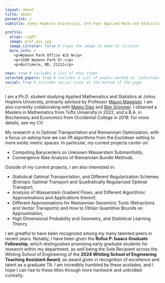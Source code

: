```yaml
---
layout: about
title: about
permalink: /
subtitle: Johns Hopkins University, 3rd Year Applied Math and Statistics Ph.D. Candidate

profile:
  align: right
  image: prof_pic.jpg
  image_circular: false # crops the image to make it circular
  more_info: >
    <p>Wymann Park Office 425 N</p>
    <p>3100 Wymann Park Dr.</p>
    <p>Baltimore, MD, 21211</p>

news: true # includes a list of news items
selected_papers: true # includes a list of papers marked as "selected={true}"
social: true # includes social icons at the bottom of the page
---
```


I am a Ph.D. student studying Applied Mathematics and Statistics at Johns Hopkins University, primarily advised by Professor [Mauro Maggioni](https://mauromaggioni.duckdns.org/). I am also currently collaborating with [Mateo Díaz](https://mateodd25.github.io/) and [Ben Grimmer](https://www.ams.jhu.edu/~grimmer/index.html). I obtained a Masters in Mathematics from Tufts University in 2022, and a B.A. in Biochemisty and Economics from Occidental College in 2019. For more details, see my CV.

My research is in Optimal Transportation and Riemannian Optimization, with a focus on asking how we can lift algorithms from the Euclidean setting to more exotic metric spaces. In particular, my current projects center on:

- Computing Barycenters on Unknown Wasserstein Submanifolds;
- Convergence Rate Analysis of Riemannian Bundle Methods.

Outside of my current projects, I am also interested in:

- Statistical Optimal Transportation, and Different Regularization Schemes (Entropic Optimal Transport and Quadratically Regularized Optimal Transport;
- Analysis of Wasserstein Gradient Flows, and Different Algorithmic Approximations and Applications thereof;
- Different Approximations for Riemannian Geoemtric Tools (Retractions and Vector Transports) and How to Obtain Quantitive Bounds on Approximation;
- High Dimensional Probability and Geometry, and Statistical Learning Theory.

I am greatful to have been recognized among my many talented peers in recent years. Notably, I have been given the **Rufus P. Isaacs Graduate Fellowship**, which distinguishes promising early graduate students for research within my department, as well being the Sole Recipient across the Whiting School of Engineering of the **2024 Whiting School of Engineering Teaching Assistant Award**, an award given in recognition of excellence and talent as a graduate TA. I am incredibly humbled by these  acolades, and I hope I can rise to these titles through more hardwork and unbridled curiosity.
